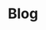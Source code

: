 ---
title: "Blog" # in any language you want
layout: "archives" # is necessary
url: "/blog"
placeholder: "Enter keywords"
---